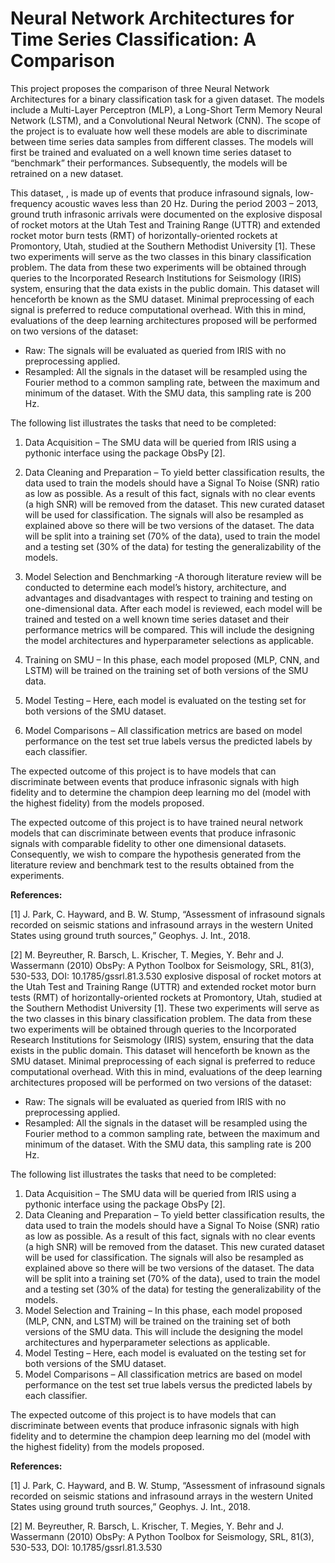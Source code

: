 # Neural Network Architectures for Time Series Classification: A Comparison

This project proposes the comparison of three Neural Network Architectures for a binary classification task for a given dataset. The models include a Multi-Layer Perceptron (MLP), a Long-Short Term Memory Neural Network (LSTM), and a Convolutional Neural Network (CNN). The scope of the project is to evaluate how well these models are able to discriminate between time series data samples from different classes. The models will first be trained and evaluated on a well known time series dataset to “benchmark” their performances. Subsequently, the models will be retrained on a new dataset.

This dataset, , is made up of events that produce infrasound signals, low-frequency acoustic waves less than 20 Hz. During the period 2003 – 2013, ground truth infrasonic arrivals were documented on the explosive disposal of rocket motors at the Utah Test and Training Range (UTTR) and extended rocket motor burn tests (RMT) of horizontally-oriented rockets at Promontory, Utah, studied at the Southern Methodist University [1]. These two experiments will serve as the two classes in this binary classification problem. The data from these two experiments will be obtained through queries to the Incorporated Research Institutions for Seismology (IRIS) system, ensuring that the data exists in the public domain. This dataset will henceforth be known as the SMU dataset. Minimal preprocessing of each signal is preferred to reduce computational overhead. With this in mind, evaluations of the deep learning architectures proposed will be performed on two versions of the dataset:

- Raw: The signals will be evaluated as queried from IRIS with no preprocessing applied.
- Resampled: All the signals in the dataset will be resampled using the Fourier method to a common sampling rate, between the maximum and minimum of the dataset. With the SMU data, this sampling rate is 200 Hz.

The following list illustrates the tasks that need to be completed:
1. Data Acquisition – The SMU data will be queried from IRIS using a pythonic interface using the package ObsPy [2].

2. Data Cleaning and Preparation – To yield better classification results, the data used to train the models should have a Signal To Noise (SNR) ratio as low as possible. As a result of this fact, signals with no clear events (a high SNR) will be removed from the dataset. This new curated dataset will be used for classification. The signals will also be resampled as explained above so there will be two versions of the dataset. The data will be split into a training set (70% of the data), used to train the model and a testing set (30% of the data) for testing the generalizability of the models.

3. Model Selection and Benchmarking -A thorough literature review will be conducted to determine each model’s history, architecture, and advantages and disadvantages with respect to training and testing on one-dimensional data. After each model is reviewed, each model will be trained and tested on a well known time series dataset and their performance metrics will be compared. This will include the designing the model architectures and hyperparameter selections as applicable.

4. Training on SMU – In this phase, each model proposed (MLP, CNN, and LSTM) will be trained on the training set of both versions of the SMU data.
 
5. Model Testing – Here, each model is evaluated on the testing set for both versions of the SMU dataset. 

6. Model Comparisons – All classification metrics are based on model performance on the test set true labels versus the predicted labels by each classifier. 

The expected outcome of this project is to have models that can discriminate between events that produce infrasonic signals with high fidelity and to determine the champion deep learning mo del (model with the highest fidelity) from the models proposed.

The expected outcome of this project is to have trained neural network models that can discriminate between events that produce infrasonic signals with comparable fidelity to other one dimensional datasets. Consequently, we wish to compare the hypothesis generated from the literature review and benchmark test to the results obtained from the experiments. 

**References:**

[1] J. Park, C. Hayward, and B. W. Stump, “Assessment of infrasound signals recorded on seismic stations and infrasound arrays in the western United States using ground truth sources,” Geophys. J. Int., 2018.

[2] M. Beyreuther, R. Barsch, L. Krischer, T. Megies, Y. Behr and J. Wassermann (2010)
ObsPy: A Python Toolbox for Seismology, SRL, 81(3), 530-533, DOI: 10.1785/gssrl.81.3.530
 explosive disposal of rocket motors at the Utah Test and Training Range (UTTR) and extended rocket motor burn tests (RMT) of horizontally-oriented rockets at Promontory, Utah, studied at the Southern Methodist University [1]. These two experiments will serve as the two classes in this binary classification problem. The data from these two experiments will be obtained through queries to the Incorporated Research Institutions for Seismology (IRIS) system, ensuring that the data exists in the public domain. This dataset will henceforth be known as the SMU dataset. Minimal preprocessing of each signal is preferred to reduce computational overhead. With this in mind, evaluations of the deep learning architectures proposed will be performed on two versions of the dataset:

- Raw: The signals will be evaluated as queried from IRIS with no preprocessing applied.
- Resampled: All the signals in the dataset will be resampled using the Fourier method to a common sampling rate, between the maximum and minimum of the dataset. With the SMU data, this sampling rate is 200 Hz.

The following list illustrates the tasks that need to be completed:
1.    Data Acquisition – The SMU data will be queried from IRIS using a pythonic interface using the package ObsPy [2].
2.    Data Cleaning and Preparation – To yield better classification results, the data used to train the models should have a Signal To Noise (SNR) ratio as low as possible. As a result of this fact, signals with no clear events (a high SNR) will be removed from the dataset. This new curated dataset will be used for classification. The signals will also be resampled as explained above so there will be two versions of the dataset. The data will be split into a training set (70% of the data), used to train the model and a testing set (30% of the data) for testing the generalizability of the models.
3.    Model Selection and Training – In this phase, each model proposed (MLP, CNN, and LSTM) will be trained on the training set of both versions of the SMU data. This will include the designing the model architectures and hyperparameter selections as applicable. 
4.    Model Testing – Here, each model is evaluated on the testing set for both versions of the SMU dataset. 
5.    Model Comparisons – All classification metrics are based on model performance on the test set true labels versus the predicted labels by each classifier. 

The expected outcome of this project is to have models that can discriminate between events that produce infrasonic signals with high fidelity and to determine the champion deep learning mo del (model with the highest fidelity) from the models proposed.


**References:**

[1] J. Park, C. Hayward, and B. W. Stump, “Assessment of infrasound signals recorded on seismic stations and infrasound arrays in the western United States using ground truth sources,” Geophys. J. Int., 2018.

[2] M. Beyreuther, R. Barsch, L. Krischer, T. Megies, Y. Behr and J. Wassermann (2010)
ObsPy: A Python Toolbox for Seismology, SRL, 81(3), 530-533, DOI: 10.1785/gssrl.81.3.530

